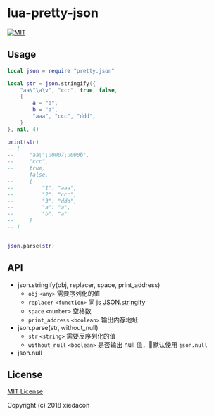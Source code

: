 # lua-pretty-json

[![MIT](https://img.shields.io/badge/license-MIT-blue.svg)](https://github.com/xiedacon/lua-pretty-json/blob/master/LICENSE)

## Usage

```lua
local json = require "pretty.json"

local str = json.stringify({
    "aa\"\a\v", "ccc", true, false,
    {
        a = "a",
        b = "a",
        "aaa", "ccc", "ddd",
    }
}, nil, 4)

print(str)
-- [
--     "aa\"\u0007\u000b",
--     "ccc",
--     true,
--     false,
--     {
--         "1": "aaa",
--         "2": "ccc",
--         "3": "ddd",
--         "a": "a",
--         "b": "a"
--     }
-- ]


json.parse(str)
```

## API

* json.stringify(obj, replacer, space, print_address)
  * ``obj`` ``<any>`` 需要序列化的值
  * ``replacer`` ``<function>`` 同 [js JSON.stringify](https://developer.mozilla.org/zh-CN/docs/Web/JavaScript/Reference/Global_Objects/JSON/stringify)
  * ``space`` ``<number>`` 空格数
  * ``print_address`` ``<boolean>`` 输出内存地址
* json.parse(str, without_null)
  * ``str`` ``<string>`` 需要反序列化的值
  * ``without_null`` ``<boolean>`` 是否输出 null 值，默认使用 ``json.null``
* json.null

## License

[MIT License](https://github.com/xiedacon/lua-pretty-json/blob/master/LICENSE)

Copyright (c) 2018 xiedacon

